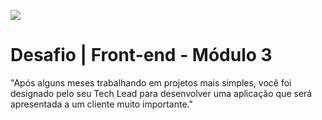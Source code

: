 ![](https://i.imgur.com/xG74tOh.png)

# Desafio | Front-end - Módulo 3

"Após alguns meses trabalhando em projetos mais simples, você foi designado pelo seu Tech Lead para desenvolver uma aplicação que será apresentada a um cliente muito importante."
